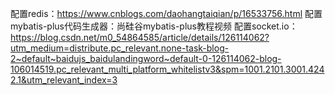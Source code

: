 配置redis：https://www.cnblogs.com/daohangtaiqian/p/16533756.html
配置mybatis-plus代码生成器：尚硅谷mybatis-plus教程视频
配置socket.io：https://blog.csdn.net/m0_54864585/article/details/126114062?utm_medium=distribute.pc_relevant.none-task-blog-2~default~baidujs_baidulandingword~default-0-126114062-blog-106014519.pc_relevant_multi_platform_whitelistv3&spm=1001.2101.3001.4242.1&utm_relevant_index=3
